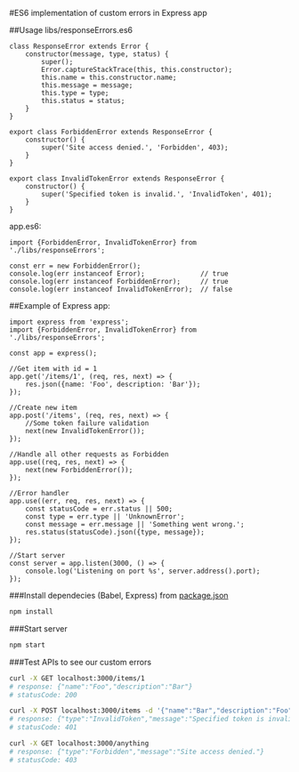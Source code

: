 #ES6 implementation of custom errors in Express app

##Usage
libs/responseErrors.es6
```es6
class ResponseError extends Error {
    constructor(message, type, status) {
        super();
        Error.captureStackTrace(this, this.constructor);
        this.name = this.constructor.name;
        this.message = message;
        this.type = type;
        this.status = status;
    }
}

export class ForbiddenError extends ResponseError {
    constructor() {
        super('Site access denied.', 'Forbidden', 403);
    }
}

export class InvalidTokenError extends ResponseError {
    constructor() {
        super('Specified token is invalid.', 'InvalidToken', 401);
    }
}
```
app.es6:
```es6
import {ForbiddenError, InvalidTokenError} from './libs/responseErrors';

const err = new ForbiddenError();
console.log(err instanceof Error);              // true
console.log(err instanceof ForbiddenError);     // true
console.log(err instanceof InvalidTokenError);  // false
```

##Example of Express app:
```es6
import express from 'express';
import {ForbiddenError, InvalidTokenError} from './libs/responseErrors';

const app = express();

//Get item with id = 1
app.get('/items/1', (req, res, next) => {
    res.json({name: 'Foo', description: 'Bar'});
});

//Create new item
app.post('/items', (req, res, next) => {
    //Some token failure validation
    next(new InvalidTokenError());
});

//Handle all other requests as Forbidden
app.use((req, res, next) => {
    next(new ForbiddenError());
});

//Error handler
app.use((err, req, res, next) => {
    const statusCode = err.status || 500;
    const type = err.type || 'UnknownError';
    const message = err.message || 'Something went wrong.';
    res.status(statusCode).json({type, message});
});

//Start server
const server = app.listen(3000, () => {
    console.log('Listening on port %s', server.address().port);
});
```
###Install dependecies (Babel, Express)
from [package.json](https://github.com/PetrKohut/es6-custom-errors-express-app/blob/master/package.json)
```sh
npm install
```

###Start server
```sh
npm start
```

###Test APIs to see our custom errors
```sh
curl -X GET localhost:3000/items/1
# response: {"name":"Foo","description":"Bar"}
# statusCode: 200

curl -X POST localhost:3000/items -d '{"name":"Bar","description":"Foo"}'
# response: {"type":"InvalidToken","message":"Specified token is invalid."}
# statusCode: 401

curl -X GET localhost:3000/anything
# response: {"type":"Forbidden","message":"Site access denied."}
# statusCode: 403
```
